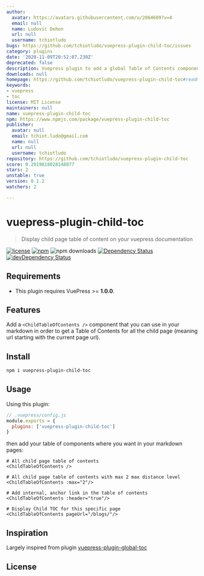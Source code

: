 ```yaml
---
author:
  avatar: https://avatars.githubusercontent.com/u/2064609?v=4
  email: null
  name: Ludovic Dehon
  url: null
  username: tchiotludo
bugs: https://github.com/tchiotludo/vuepress-plugin-child-toc/issues
category: plugins
date: '2020-11-09T20:52:07.230Z'
deprecated: false
description: Vuepress plugin to add a global Table of Contents component
downloads: null
homepage: https://github.com/tchiotludo/vuepress-plugin-child-toc#readme
keywords:
- vuepress
- toc
license: MIT License
maintainers: null
name: vuepress-plugin-child-toc
npm: https://www.npmjs.com/package/vuepress-plugin-child-toc
publisher:
  avatar: null
  email: tchiot.ludo@gmail.com
  name: null
  url: null
  username: tchiotludo
repository: https://github.com/tchiotludo/vuepress-plugin-child-toc
score: 0.2919818028148877
stars: 2
unstable: true
version: 0.1.2
watchers: 2

---
```


# vuepress-plugin-child-toc
> Display child page table of content on your vuepress documentation

[![license](https://img.shields.io/github/license/tchiotludo/vuepress-plugin-child-toc.svg?maxAge=2592000&style=flat-square)](https://github.com/tchiotludo/vuepress-plugin-child-toc/blob/master/LICENSE)
[![npm](https://img.shields.io/npm/v/vuepress-plugin-child-toc.svg?maxAge=2592000?style=flat-square)](https://www.npmjs.com/package/vuepress-plugin-child-toc)
![npm downloads](https://img.shields.io/npm/dy/vuepress-plugin-child-toc)
[![Dependency Status](https://david-dm.org/tchiotludo/vuepress-plugin-child-toc.svg?style=flat-square)](https://david-dm.org/tchiotludo/vuepress-plugin-child-toc)
[![devDependency Status](https://david-dm.org/tchiotludo/vuepress-plugin-child-toc/dev-status.svg?style=flat-square)](https://david-dm.org/tchiotludo/vuepress-plugin-child-toc#info=devDependencies)

## Requirements
* This plugin requires VuePress >= **1.0.0**.

## Features

Add a `<ChildTableOfContents />` component that you can use in your markdown in order to get a Table of Contents for all the child page (meaning url starting with the current page url).

## Install

```bash
npm i vuepress-plugin-child-toc
```

## Usage

Using this plugin:

```javascript
// .vuepress/config.js
module.exports = {
  plugins: ['vuepress-plugin-child-toc']
}
```

then add your table of components where you want in your markdown pages:

```mdx
# All child page table of contents
<ChildTableOfContents />

# All child page table of contents with max 2 max distance level
<ChildTableOfContents :max="2"/>

# Add internal, anchor link in the table of contents
<ChildTableOfContents :header="true"/>

# Display Child TOC for this specific page
<ChildTableOfContents pageUrl="/blogs/"/>
```

## Inspiration
Largely inspired from plugin [vuepress-plugin-global-toc](https://github.com/sylvainpolletvillard/vuepress-plugin-global-toc)

## License

